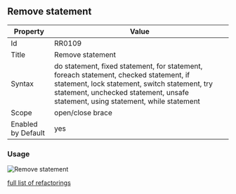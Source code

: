 ## Remove statement

Property | Value
--- | --- 
Id | RR0109
Title | Remove statement
Syntax | do statement, fixed statement, for statement, foreach statement, checked statement, if statement, lock statement, switch statement, try statement, unchecked statement, unsafe statement, using statement, while statement
Scope | open/close brace
Enabled by Default | yes

### Usage

![Remove statement](../../images/refactorings/RemoveStatement.png)

[full list of refactorings](Refactorings.md)

